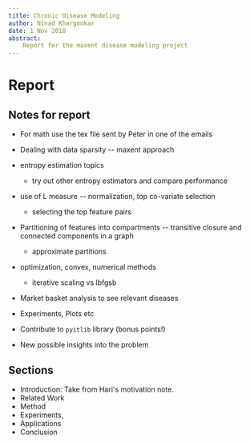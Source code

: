 ```yaml
---
title: Chronic Disease Modeling 
author: Ninad Khargonkar 
date: 1 Nov 2018 
abstract: 
    Report for the maxent disease modeling project
---
```



# Report

## Notes for report

- For math use the tex file sent by Peter in one of the emails

-   Dealing with data sparsity -- maxent approach

-   entropy estimation topics
    -   try out other entropy estimators and compare performance
-   use of L measure -- normalization, top co-variate selection
    -   selecting the top feature pairs
-   Partitioning of features into compartments -- transitive closure and
    connected components in a graph
    -   approximate partitions
-   optimization, convex, numerical methods
    -   iterative scaling vs lbfgsb
-   Market basket analysis to see relevant diseases

-   Experiments, Plots etc

-   Contribute to `pyitlib` library (bonus points!)

-   New possible insights into the problem


## Sections

-   Introduction: Take from Hari's motivation note.
-   Related Work
-   Method
-   Experiments,
-   Applications
-   Conclusion

